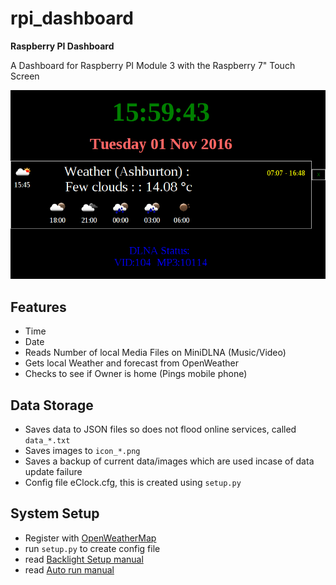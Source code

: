 # rpi_dashboard
**Raspberry PI Dashboard**

A Dashboard for Raspberry PI Module 3 with the Raspberry 7" Touch Screen

![Daytime Screenshot](screenshot1.png)

## Features
* Time
* Date
* Reads Number of local Media Files on MiniDLNA (Music/Video)
* Gets local Weather and forecast from OpenWeather
* Checks to see if Owner is home (Pings mobile phone)

## Data Storage
* Saves data to JSON files so does not flood online services, called `data_*.txt`
* Saves images to `icon_*.png`
* Saves a backup of current data/images which are used incase of data update failure
* Config file eClock.cfg, this is created using ```setup.py```

## System Setup
* Register with [OpenWeatherMap](http://www.openweathermap.org/)
* run `setup.py` to create config file
* read [Backlight Setup manual](BacklightControlNotes.md)
* read [Auto run manual](AutorunNotes.md)

